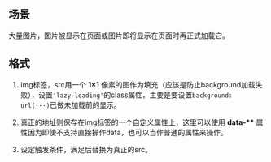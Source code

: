 ## 场景

大量图片，图片被显示在页面或图片即将显示在页面时再正式加载它。

## 格式

1. img标签，src用一个 **1×1** 像素的图作为填充（应该是防止background加载失败），设置`'lazy-loading'`的class属性，主要是要设置`background: url(···)`已做未加载前的显示。


2. 真正的地址则保存在img标签的一个自定义属性上，这里可以使用 **data-\*\*** 属性因为即使不支持直接操作data，也可以当作普通的属性来操作。


3. 设定触发条件，满足后替换为真正的src。